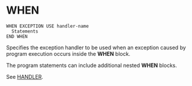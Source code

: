 # WHEN

```
WHEN EXCEPTION USE handler-name
  Statements
END WHEN
```

Specifies the exception handler to be used when an exception caused by program execution occurs inside the **WHEN** block.

The program statements can include additional nested **WHEN** blocks.

See [HANDLER](man_cs-handler.md).
